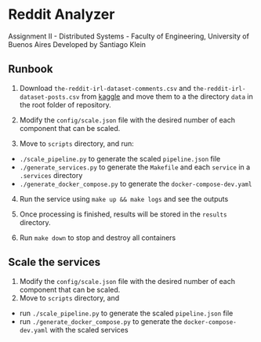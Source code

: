 # Reddit Analyzer

Assignment II - Distributed Systems - Faculty of Engineering, University of Buenos Aires
Developed by Santiago Klein

## Runbook

1) Download `the-reddit-irl-dataset-comments.csv` and `the-reddit-irl-dataset-posts.csv` from [kaggle](https://www.kaggle.com/datasets/pavellexyr/the-reddit-irl-data) and move them to a the directory `data` in the root folder of repository.

2) Modify the `config/scale.json` file with the desired number of each component that can be scaled.

3) Move to `scripts` directory, and run:

- `./scale_pipeline.py` to generate the scaled `pipeline.json` file
- `./generate_services.py` to generate the `Makefile` and each `service` in a `.services` directory
- `./generate_docker_compose.py` to generate the `docker-compose-dev.yaml`

4) Run the service using `make up && make logs` and see the outputs

5) Once processing is finished, results will be stored in the `results` directory.

6) Run `make down` to stop and destroy all containers

## Scale the services

1) Modify the `config/scale.json` file with the desired number of each component that can be scaled.
2) Move to `scripts` directory, and 
- run `./scale_pipeline.py` to generate the scaled `pipeline.json` file
- run `./generate_docker_compose.py` to generate the `docker-compose-dev.yaml` with the scaled services

